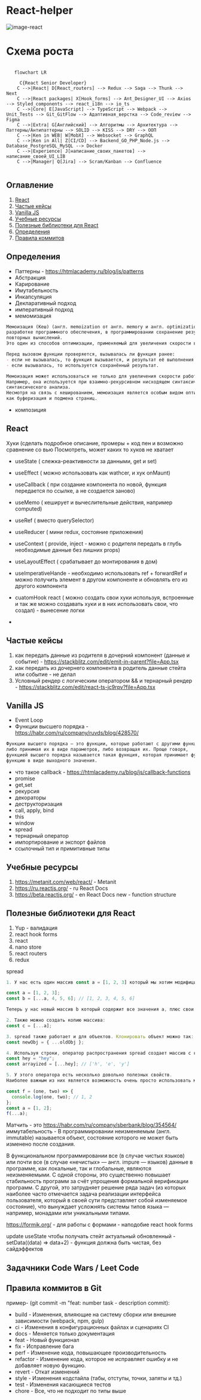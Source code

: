 # React-helper

![image-react](react.jpg)

# Схема роста

```mermaid

   flowchart LR
    
     C{React Senior Developer}
    C -->|React| D[React_routers] --> Redux --> Saga --> Thunk --> Next
    C -->|React packages| X[Hook_forms] --> Ant_Designer_UI --> Axios --> Styled_components --> react_i18n --> io_ts
    C -->|Core| E[JavaScript] --> TypeScript --> Webpack --> Unit_Tests --> Git_GitFlow --> Адаптивная_верстка --> Code_review --> Figma
    C -->|Extra| G[Английский] --> Алгоритмы --> Архитектура --> Паттерны/Антипаттерны --> SOLID --> KISS --> DRY --> ООП
    C -->|Ken in WEB| W[MobX] --> Websocket --> GraphQL
    C -->|Ken in All| Z[CI/CD] --> Backend_GO_PHP_Node.js --> Database_PostgreSQL_MySQL --> Docker
    C -->|Experience| J[написание_своих_пакетов] --> написание_своей_UI_LIB
    C -->|Manager| Q[Jira] --> Scram/Kanban --> Confluence
    
```

## Оглавление
1. [React](#React)
2. [Частые кейсы](#Частые-кейсы)
3. [Vanilla JS](#Vanilla-JS)
4. [Учебные ресурсы](#Учебные-ресурсы)
5. [Полезные библиотеки для React](#Полезные-библиотеки-для-React)
6. [Определения](#Определения)
7. [Правила коммитов](#Правила-коммитов)


## Определения
- Паттерны - https://htmlacademy.ru/blog/js/patterns
- Абстракция
- Карирование
- Имутабельность
- Инкапсуляция
- Декларативный подход
- императивный подход
- мемомизация 
```md
Мемоизация (Кеш) (англ. memoization от англ. memory и англ. optimization) — пример использования кеша при 
разработке программного обеспечения, в программировании сохранение результатов выполнения функций для предотвращения 
повторных вычислений. 
Это один из способов оптимизации, применяемый для увеличения скорости выполнения компьютерных программ. 

Перед вызовом функции проверяется, вызывалась ли функция ранее:
- если не вызывалась, то функция вызывается, и результат её выполнения сохраняется;
- если вызывалась, то используется сохранённый результат.

Мемоизация может использоваться не только для увеличения скорости работы программы.
Например, она используется при взаимно-рекурсивном нисходящем синтаксическом разборе в обобщённом алгоритме нисходящего
синтаксического анализа.
Несмотря на связь с кешированием, мемоизация является особым видом оптимизации, отличающимся от таких способов кеширования,
как буферизация и подмена страниц.
```

- композиция

## React
Хуки (сделать подробное описание, промеры + код пен и возможно сравнение со вью
Посмотреть, может каких то хуков не хватает

- useState ( слежка-реактивности за данными, get и set)

- useEffect ( можно использовать как wathcer, и хук onMaunt)

- useCallback ( при создание компонента по новой, функция передается по ссылке, а не создается заново)

- useMemo ( кеширует и вычеслительные действия, например computed)

- useRef ( вместо querySelector)

- useReducer ( мини redux, состояние приложения)

- useContext ( provide, inject - можно с родителя передать в глубь необходимые данные без лишних props)

- useLayoutEffect ( срабатывает до монтирования в дом)

- useImperativeHande - необходимо использовать ref + forwardRef и можно получить элемент в другом компоненте и обновлять его из другого компонента

- cuatomHook react ( можно создать свои хуки используя, встроенные и так же можно создавать хуки и в них использовать свои, что создал) - вынесение логки
- 

## Частые кейсы
1. как передать данные из родителя в дочерний компонент (данные и событие) - https://stackblitz.com/edit/emit-in-parent?file=App.tsx
2. как передать из дочернего компонента в родитель данные стейта или событие - не делал
3. Условный рендер с логическим оператором && и тернарный рендер - https://stackblitz.com/edit/react-ts-jc9rpv?file=App.tsx


## Vanilla JS

- Event Loop
- Функции высшего порядка - https://habr.com/ru/company/ruvds/blog/428570/
```md
Функции высшего порядка — это функции, которые работают с другими функциями,
либо принимая их в виде параметров, либо возвращая их. Проще говоря, 
функцией высшего порядка называется такая функция, которая принимает функцию как аргумент или возвращает 
функцию в виде выходного значения.
```
- что такое callback - https://htmlacademy.ru/blog/js/callback-functions
- promise
- get,set
- рекурсия
- декораторы
- деструкторизация
- call, apply, bind
- this
- window
- spread
- тернарный оператор
- импортирование и экспорт файлов
- ссылочный тип и примитивные типы

## Учебные ресурсы
1. https://metanit.com/web/react/ - Metanit
2. https://ru.reactjs.org/ - ru React Docs
3. https://beta.reactjs.org/ - en React Docs new - function structure

## Полезные библиотеки для React
1. Yup - валидация
2. react hook forms
3. react
4. nano store
5. react routers
6. redux




spread

```js
1. У нас есть один массив const a = [1, 2, 3] который мы хотим модифицировать, добавив несколько значений:

const a = [1, 2, 3];
const b = [...a, 4, 5, 6]; // [1, 2, 3, 4, 5, 6]

Теперь у нас новый массив b который содержит все значения a, плюс свои.

2. Также можно создать копию массива:
const c = [...a];

3. spread также работает и для объектов. Клонировать объект можно так:
const newObj = { ...oldObj };

4. Используя строки, оператор распространения spread создает массив с каждым символом в строке:
const hey = "hey";
const arrayized = [...hey]; // ['h', 'e', 'y']

5. У этого оператора есть несколько довольно полезных свойств.
Наиболее важным из них является возможность очень просто использовать массив в качестве аргумента функции:

const f = (one, two) => {
  console.log(one, two); // 1, 2
};
const a = [1, 2];
f(...a);
```


Матчить - это https://habr.com/ru/company/sberbank/blog/354564/
иммутабельность - В программировании неизменяемым (англ. immutable) называется объект, состояние которого не может быть изменено после создания.

В функциональном программировании все (в случае чистых языков) или почти все (в случае «нечистых» — англ. impure — языков) данные в программе, как локальные, так и глобальные, являются неизменяемыми. С одной стороны, это существенно повышает стабильность программ за счёт упрощения формальной верификации программ. С другой, это затрудняет решение ряда задач (из которых наиболее часто отмечается задача реализации интерфейса пользователя, который в своей сути представляет собой изменяемое состояние), что вынуждает усложнять системы типов языка — например, монадами или уникальными типами.

https://formik.org/  - для работы с формами - наподобие react hook forms

update useState
чтобы получать стейт актуальный обновленный - setData((data) => data+2) - функция должна быть чистая, без сайдэффектов

## Задачники Code Wars / Leet Code

## Правила коммитов в Git

пример- (git commit -m "feat: number task - description commit):
- build - Изменения, влияющие на систему сборки или внешние зависимости (webpack, npm, gulp)
- ci - Изменения в конфигурационных файлах и сценариях CI
- docs - Меняется только документация
- feat - Новый функционал
- fix - Исправление бага
- perf - Изменение кода, повышающее производительность
- refactor - Изменение кода, которое не исправляет ошибку и не добавляет новую функцию.
- revert - Откат изменений
- style - Изменения кодстайла (табы, отступы, точки, запяты и тд.)
- test - Изменения касающиеся тестов
- chore - Все, что не подходит по типы выше
